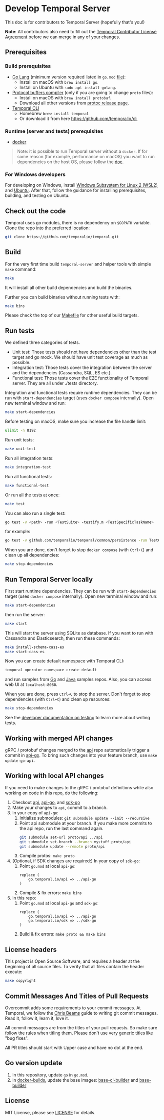 # Develop Temporal Server

This doc is for contributors to Temporal Server (hopefully that's you!)

**Note:** All contributors also need to fill out the [Temporal Contributor License Agreement](./docs/development/temporal-cla.md) before we can merge in any of your changes.

## Prerequisites

### Build prerequisites

- [Go Lang](https://go.dev/) (minimum version required listed in `go.mod` [file](go.mod)):
  - Install on macOS with `brew install go`.
  - Install on Ubuntu with `sudo apt install golang`.
- [Protocol buffers compiler](https://github.com/protocolbuffers/protobuf/) (only if you are going to change `proto` files):
  - Install on macOS with `brew install protobuf`.
  - Download all other versions from [protoc release page](https://github.com/protocolbuffers/protobuf/releases).
- [Temporal CLI](https://github.com/temporalio/cli)
  - Homebrew `brew install temporal`
  - Or download it from here https://github.com/temporalio/cli

### Runtime (server and tests) prerequisites

- [docker](https://docs.docker.com/engine/install/)

> Note: it is possible to run Temporal server without a `docker`. If for some reason (for example, performance on macOS)
> you want to run dependencies on the host OS, please follow the [doc](./docs/development/run-dependencies-host.md).

### For Windows developers

For developing on Windows, install [Windows Subsystem for Linux 2 (WSL2)](https://aka.ms/wsl) and [Ubuntu](https://docs.microsoft.com/en-us/windows/wsl/install-win10#step-6---install-your-linux-distribution-of-choice). After that, follow the guidance for installing prerequisites, building, and testing on Ubuntu.

## Check out the code

Temporal uses go modules, there is no dependency on `$GOPATH` variable. Clone the repo into the preferred location:

```bash
git clone https://github.com/temporalio/temporal.git
```

## Build

For the very first time build `temporal-server` and helper tools with simple `make` command:

```bash
make
```

It will install all other build dependencies and build the binaries.

Further you can build binaries without running tests with:

```bash
make bins
```

Please check the top of our [Makefile](Makefile) for other useful build targets.

## Run tests

We defined three categories of tests.

- Unit test: Those tests should not have dependencies other than the test target and go mock. We should have unit test coverage as much as possible.
- Integration test: Those tests cover the integration between the server and the dependencies (Cassandra, SQL, ES etc.).
- Functional test: Those tests cover the E2E functionality of Temporal server. They are all under ./tests directory.

Integration and functional tests require runtime dependencies. They can be run with `start-dependencies` target (uses `docker compose` internally). Open new terminal window and run:

```bash
make start-dependencies
```

Before testing on macOS, make sure you increase the file handle limit:

```bash
ulimit -n 8192
```

Run unit tests:

```bash
make unit-test
```

Run all integration tests:

```bash
make integration-test
```

Run all functional tests:

```bash
make functional-test
```

Or run all the tests at once:

```bash
make test
```

You can also run a single test:

```bash
go test -v <path> -run <TestSuite> -testify.m <TestSpecificTaskName>
```

for example:

```bash
go test -v github.com/temporalio/temporal/common/persistence -run TestCassandraPersistenceSuite -testify.m TestPersistenceStartWorkflow
```

When you are done, don't forget to stop `docker compose` (with `Ctrl+C`) and clean up all dependencies:

```bash
make stop-dependencies
```

## Run Temporal Server locally

First start runtime dependencies. They can be run with `start-dependencies` target (uses `docker compose` internally). Open new terminal window and run:

```bash
make start-dependencies
```

then run the server:

```bash
make start
```

This will start the server using SQLite as database. If you want to run with Cassandra and Elasticsearch, then run these commands:

```bash
make install-schema-cass-es
make start-cass-es
```

Now you can create default namespace with Temporal CLI:

```bash
temporal operator namespace create default
```

and run samples from [Go](https://github.com/temporalio/samples-go) and [Java](https://github.com/temporalio/samples-java) samples repos. Also, you can access web UI at `localhost:8080`.

When you are done, press `Ctrl+C` to stop the server. Don't forget to stop dependencies (with `Ctrl+C`) and clean up resources:

```bash
make stop-dependencies
```

See the [developer documentation on testing](./docs/development/testing.md) to learn more about writing tests.

## Working with merged API changes

gRPC / protobuf changes merged to the [api](https://github.com/temporalio/api) repo automatically trigger a commit in [api-go](https://github.com/temporalio/api-go).
To bring such changes into your feature branch, use `make update-go-api`.

## Working with local API changes

If you need to make changes to the gRPC / protobuf definitions while also working on code in this repo, do the following:

1. Checkout [api](https://github.com/temporalio/api), [api-go](https://github.com/temporalio/api-go), and [sdk-go](https://github.com/temporalio/sdk-go)
2. Make your changes to `api`, commit to a branch.
3. In your copy of `api-go`:
   1. Initialize submodules: `git submodule update --init --recursive`
   2. Point api submodule at your branch. If you make more commits to the api repo, run the last command again.
      ```bash
      git submodule set-url proto/api ../api
      git submodule set-branch --branch mystuff proto/api
      git submodule update --remote proto/api
      ```
   3. Compile protos: `make proto`
4. (Optional, if SDK changes are required:) In your copy of `sdk-go`:
   1. Point `go.mod` at local `api-go`:
      ```
      replace (
          go.temporal.io/api => ../api-go
      )
      ```
   2. Compile & fix errors: `make bins`
5. In this repo:
   1. Point `go.mod` at local `api-go` and `sdk-go`:
      ```
      replace (
          go.temporal.io/api => ../api-go
          go.temporal.io/sdk => ../sdk-go
      )
      ```
   2. Build & fix errors: `make proto && make bins`

## License headers

This project is Open Source Software, and requires a header at the beginning of
all source files. To verify that all files contain the header execute:

```bash
make copyright
```

## Commit Messages And Titles of Pull Requests

Overcommit adds some requirements to your commit messages. At Temporal, we follow the
[Chris Beams](http://chris.beams.io/posts/git-commit/) guide to writing git
commit messages. Read it, follow it, learn it, love it.

All commit messages are from the titles of your pull requests. So make sure follow the rules when titling them.
Please don't use very generic titles like "bug fixes".

All PR titles should start with Upper case and have no dot at the end.

## Go version update

1. In this repository, update `go` in `go.mod`.
2. In [docker-builds](https://github.com/temporalio/docker-builds/), update the base images:
[base-ci-builder](https://github.com/temporalio/docker-builds/blob/main/docker/base-images/base-ci-builder.Dockerfile)
and [base-builder](https://github.com/temporalio/docker-builds/blob/main/docker/base-images/base-builder.Dockerfile)

## License

MIT License, please see [LICENSE](LICENSE) for details.
